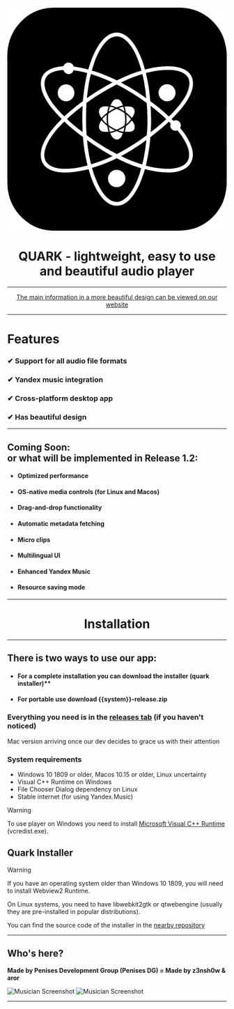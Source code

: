 <p align="center">  
  <img width="512" height="512" src="https://raw.githubusercontent.com/z3nsh0w/QUARK/refs/heads/main/assets/icon512.png">  
</p>  

<h1 align="center" >  
  QUARK - lightweight, easy to use and beautiful audio player   
</h1>  

---

<div align="center">
  <a href="https://quarkaudio.github.io/">
    The main information in a more beautiful design can be viewed on our website
  </a>
</div>  

---

# Features

### ✔ Support for all audio file formats  
### ✔ Yandex music integration  
### ✔ Cross-platform desktop app  
### ✔ Has beautiful design  

---  
 
## Coming Soon:  <br>or what will be implemented in Release 1.2:  

 + #### **Optimized performance**  
 + #### **OS-native media controls (for Linux and Macos)**  
 + #### **Drag-and-drop functionality**  
 + #### **Automatic metadata fetching**
 + #### **Micro clips**  
 + #### **Multilingual UI**
 + #### **Enhanced Yandex Music**  
 + #### **Resource saving mode**

---

<h1 align="center">Installation</h1>  

---
<h2 align="left">There is two ways to use our app:</h2>  

 + #### For a complete installation you can download the installer (quark installer)** 
 + #### For portable use download {{system}}-release.zip  

### Everything you need is in the [releases tab](https://github.com/z3nsh0w/QUARK/releases) (if you haven't noticed)

Mac version arriving once our dev decides to grace us with their attention 

### System requirements  
 + Windows 10 1809 or older, Macos 10.15 or older, Linux uncertainty
 + Visual C++ Runtime on Windows  
 + File Chooser Dialog dependency on Linux
 + Stable internet (for using Yandex.Music)

 > [!WARNING]
 > To use player on Windows you need to install [Microsoft Visual C++ Runtime](https://aka.ms/vs/17/release/vc_redist.x64.exe) (vcredist.exe).  

<h2 align="left">Quark Installer</h2>

 > [!WARNING]  
 > If you have an operating system older than Windows 10 1809, you will need to install Webview2 Runtime.
 > 
 > On Linux systems, you need to have libwebkit2gtk or qtwebengine (usually they are pre-installed in popular distributions).  

  You can find the source code of the installer in the [nearby repository](https://github.com/z3nsh0w/quark-installer/)

---

## Who's here?
**Made by Penises Development Group (Penises DG) = Made by z3nsh0w & aror**
  
![Musician Screenshot](appphoto.png)
![Musician Screenshot](appphoto1.png)

---
